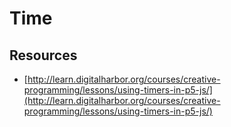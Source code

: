 # Time
## Resources
* [http://learn.digitalharbor.org/courses/creative-programming/lessons/using-timers-in-p5-js/](http://learn.digitalharbor.org/courses/creative-programming/lessons/using-timers-in-p5-js/)